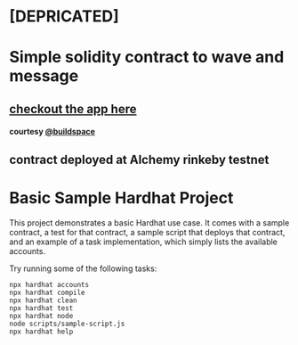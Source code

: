 # [DEPRICATED]
# Simple solidity contract to wave and message

## [checkout the app here](https://waveportal-starter-project.mihirlaldas.repl.co/)
#### courtesy [@buildspace](https://buildspace.so/)

## contract deployed at Alchemy rinkeby testnet



# Basic Sample Hardhat Project

This project demonstrates a basic Hardhat use case. It comes with a sample contract, a test for that contract, a sample script that deploys that contract, and an example of a task implementation, which simply lists the available accounts.

Try running some of the following tasks:

```shell
npx hardhat accounts
npx hardhat compile
npx hardhat clean
npx hardhat test
npx hardhat node
node scripts/sample-script.js
npx hardhat help
```
